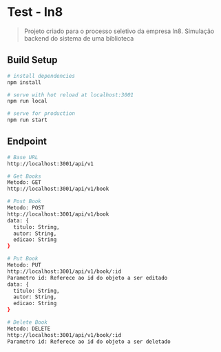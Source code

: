 # Test - In8
> Projeto criado para o processo seletivo da empresa In8.
> Simulação backend do sistema de uma biblioteca

## Build Setup

``` bash
# install dependencies
npm install

# serve with hot reload at localhost:3001
npm run local

# serve for production
npm run start
```
## Endpoint
``` bash
# Base URL
http://localhost:3001/api/v1

# Get Books
Metodo: GET
http://localhost:3001/api/v1/book

# Post Book
Metodo: POST
http://localhost:3001/api/v1/book
data: {
  titulo: String,
  autor: String,
  edicao: String
}

# Put Book
Metodo: PUT
http://localhost:3001/api/v1/book/:id
Parametro id: Referece ao id do objeto a ser editado
data: {
  titulo: String,
  autor: String,
  edicao: String
}

# Delete Book
Metodo: DELETE
http://localhost:3001/api/v1/book/:id
Parametro id: Referece ao id do objeto a ser deletado
```